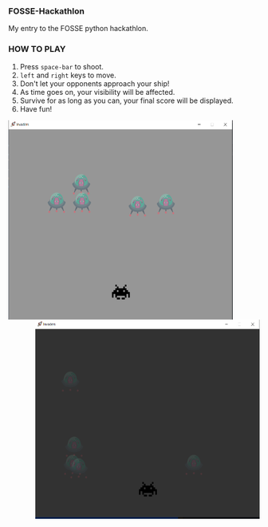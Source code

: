 ### FOSSE-Hackathlon

My entry to the FOSSE python hackathlon.  

### HOW TO PLAY
  1. Press `space-bar` to shoot.
  2. `left` and `right` keys to move.
  3. Don't let your opponents approach your ship!
  4. As time goes on, your visibility will be affected.
  5. Survive for as long as you can, your final score will be displayed.
  6. Have fun!

<img align="left" width="450" height="400" src="https://github.com/sulphatet/FOSSE-Hackathlon/blob/main/src_files/level_1.PNG">
<img align="right" width="450" height="400" src="https://github.com/sulphatet/FOSSE-Hackathlon/blob/main/src_files/level_2.PNG">
